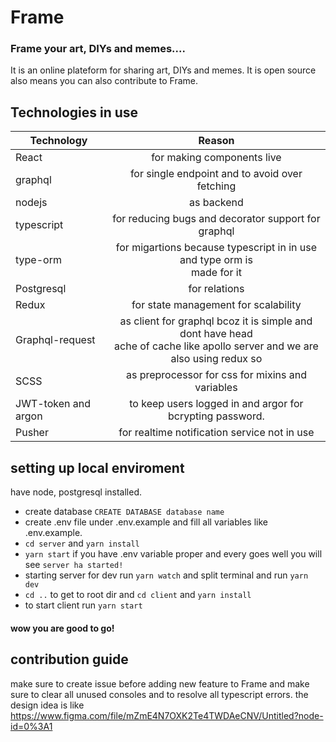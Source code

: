 # Frame
### Frame your art, DIYs and memes....
It is an online plateform for sharing art, DIYs and memes. It is open source also means you can also contribute to Frame.

## Technologies in use
| Technology     | Reason                                                         |
| ---------------|:--------------------------------------------------------------:|
| React          | for making components live                                     | 
| graphql        | for single endpoint and to avoid over fetching                 |   
| nodejs         | as backend                                                     |  
|typescript      | for reducing bugs and decorator support for graphql            |     
|type-orm        | for migartions because typescript in in use and type orm is<br>made for it| 
|Postgresql      | for relations |
|Redux           | for state management for scalability|
|Graphql-request | as client for graphql bcoz it is simple and dont have head <br>ache of cache like apollo server and we are also using redux so|
|SCSS            | as preprocessor for css for mixins and variables|
|JWT-token and argon| to keep users logged in and argor for bcrypting password.|
|Pusher          |for realtime notification service not in use|
## setting up local enviroment
have node, postgresql installed.
* create database  `CREATE DATABASE database name`
* create .env file under .env.example and fill all variables like .env.example.
* `cd server` and `yarn install` 
* `yarn start` if you have .env variable proper and every goes well you will see `server ha started!`
* starting server for dev run `yarn watch` and split terminal and run `yarn dev`
* `cd ..` to get to root dir and `cd client` and `yarn install`
* to start client run `yarn start`
#### wow you are good to go!
## contribution guide
make sure to create issue before adding new feature to Frame and make sure to clear all unused consoles and to resolve all typescript errors. 
the design idea is like https://www.figma.com/file/mZmE4N7OXK2Te4TWDAeCNV/Untitled?node-id=0%3A1
